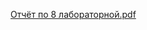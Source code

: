 [Отчёт по 8 лабораторной.pdf](https://github.com/Dimlenn/Cr2_Lb8.2-FSM-Organizer/files/14232059/8.pdf)
